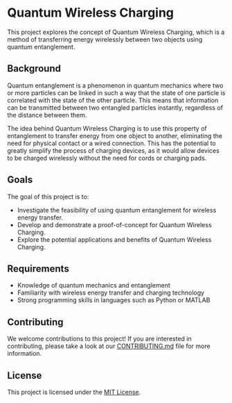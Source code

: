 # Quantum Wireless Charging

This project explores the concept of Quantum Wireless Charging, which is a method of transferring energy wirelessly between two objects using quantum entanglement.

## Background

Quantum entanglement is a phenomenon in quantum mechanics where two or more particles can be linked in such a way that the state of one particle is correlated with the state of the other particle. This means that information can be transmitted between two entangled particles instantly, regardless of the distance between them.

The idea behind Quantum Wireless Charging is to use this property of entanglement to transfer energy from one object to another, eliminating the need for physical contact or a wired connection. This has the potential to greatly simplify the process of charging devices, as it would allow devices to be charged wirelessly without the need for cords or charging pads.

## Goals

The goal of this project is to:

- Investigate the feasibility of using quantum entanglement for wireless energy transfer.
- Develop and demonstrate a proof-of-concept for Quantum Wireless Charging.
- Explore the potential applications and benefits of Quantum Wireless Charging.

## Requirements

- Knowledge of quantum mechanics and entanglement
- Familiarity with wireless energy transfer and charging technology
- Strong programming skills in languages such as Python or MATLAB

## Contributing

We welcome contributions to this project! If you are interested in contributing, please take a look at our [CONTRIBUTING.md](CONTRIBUTING.md) file for more information.

## License

This project is licensed under the [MIT License](LICENSE).


